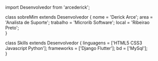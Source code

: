 import Desenvolvedor from 'arcederick';

class sobreMim extends Desenvolvedor {
  nome = 'Derick Arce';
  area = 'Analista de Suporte';
  trabalho = 'Microrib Software';
  local = 'Ribeirao Preto';  
}

class Skills extends Desenvolvedor {
  linguagens = ['HTML5 CSS3 Javascript Python'];
  frameworks = ['Django Flutter'];
  bd = ['MySql'];  
}



<!---
arcederick/arcederick is a ✨ special ✨ repository because its `README.md` (this file) appears on your GitHub profile.
You can click the Preview link to take a look at your changes.
--->

